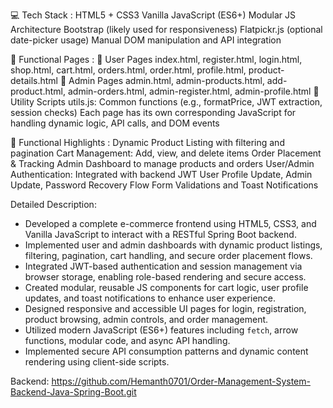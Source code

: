 💻 Tech Stack :
    HTML5 + CSS3
    Vanilla JavaScript (ES6+)
    Modular JS Architecture
    Bootstrap (likely used for responsiveness)
    Flatpickr.js (optional date-picker usage)
    Manual DOM manipulation and API integration

🧩 Functional Pages :
    👤 User Pages
    index.html, register.html, login.html, shop.html, cart.html, orders.html, order.html, profile.html, product-details.html
    🛒 Admin Pages
    admin.html, admin-products.html, add-product.html, admin-orders.html, admin-register.html, admin-profile.html
    🔧 Utility Scripts
    utils.js: Common functions (e.g., formatPrice, JWT extraction, session checks)
    Each page has its own corresponding JavaScript for handling dynamic logic, API calls, and DOM events

🎯 Functional Highlights :
    Dynamic Product Listing with filtering and pagination
    Cart Management: Add, view, and delete items
    Order Placement & Tracking
    Admin Dashboard to manage products and orders
    User/Admin Authentication: Integrated with backend JWT
    User Profile Update, Admin Update, Password Recovery Flow
    Form Validations and Toast Notifications

Detailed Description:
- Developed a complete e-commerce frontend using HTML5, CSS3, and Vanilla JavaScript to interact with a RESTful Spring Boot backend.
- Implemented user and admin dashboards with dynamic product listings, filtering, pagination, cart handling, and secure order placement flows.
- Integrated JWT-based authentication and session management via browser storage, enabling role-based rendering and secure access.
- Created modular, reusable JS components for cart logic, user profile updates, and toast notifications to enhance user experience.
- Designed responsive and accessible UI pages for login, registration, product browsing, admin controls, and order management.
- Utilized modern JavaScript (ES6+) features including `fetch`, arrow functions, modular code, and async API handling.
- Implemented secure API consumption patterns and dynamic content rendering using client-side scripts.

Backend: https://github.com/Hemanth0701/Order-Management-System-Backend-Java-Spring-Boot.git
